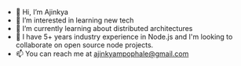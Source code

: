 - 👋 Hi, I’m Ajinkya
- 👀 I’m interested in learning new tech
- 🌱 I’m currently learning about distributed architectures
- 💞️ I have 5+ years industry experience in Node.js and I'm looking to collaborate on open source node projects.
- 📫 You can reach me at ajinkyampophale@gmail.com

<!---
ajinkyampophale/ajinkyampophale is a ✨ special ✨ repository because its `README.md` (this file) appears on your GitHub profile.
You can click the Preview link to take a look at your changes.
--->
